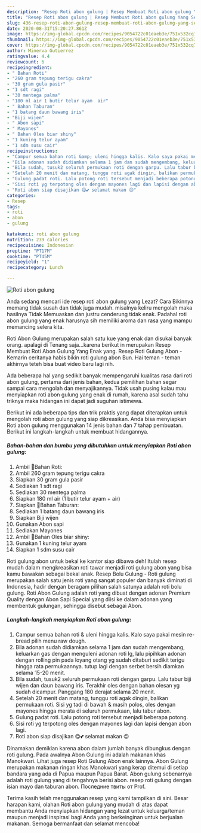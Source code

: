 ```yaml
---
description: "Resep Roti abon gulung | Resep Membuat Roti abon gulung Yang Sempurna"
title: "Resep Roti abon gulung | Resep Membuat Roti abon gulung Yang Sempurna"
slug: 436-resep-roti-abon-gulung-resep-membuat-roti-abon-gulung-yang-sempurna
date: 2020-08-31T15:20:27.861Z
image: https://img-global.cpcdn.com/recipes/9054722c01eaeb3e/751x532cq70/roti-abon-gulung-foto-resep-utama.jpg
thumbnail: https://img-global.cpcdn.com/recipes/9054722c01eaeb3e/751x532cq70/roti-abon-gulung-foto-resep-utama.jpg
cover: https://img-global.cpcdn.com/recipes/9054722c01eaeb3e/751x532cq70/roti-abon-gulung-foto-resep-utama.jpg
author: Minerva Gutierrez
ratingvalue: 4.4
reviewcount: 6
recipeingredient:
- " Bahan Roti"
- "260 gram tepung terigu cakra"
- "30 gram gula pasir"
- "1 sdt ragi"
- "30 mentega palma"
- "180 ml air 1 butir telur ayam  air"
- " Bahan Taburan"
- "1 batang daun bawang iris"
- "Biji wijen"
- " Abon sapi"
- " Mayones"
- " Bahan Oles biar shiny"
- "1 kuning telur ayam"
- "1 sdm susu cair"
recipeinstructions:
- "Campur semua bahan roti &amp; uleni hingga kalis. Kalo saya pakai mesin re-bread pilih menu raw dough."
- "Bila adonan sudah didiamkan selama 1 jam dan sudah mengembang, keluarkan gas dengan menguleni adonan roti lg, lalu pipihkan adonan dengan rolling pin pada loyang otang yg sudah ditaburi sedikit terigu hingga rata permukaannya. tutup lagi dengan serbet bersih diamkan selama 15-20 menit."
- "Bila sudah, tusuk2 seluruh permukaan roti dengan garpu. Lalu tabur biji wijen dan daun bawang iris. Terakhir oles dengan bahan olesan yg sudah dicampur. Panggang 180 derajat selama 20 menit."
- "Setelah 20 menit dan matang, tunggu roti agak dingin, balikan permukaan roti. Sisi yg tadi di bawah &amp; masih polos, oles dengan mayones hingga merata di seluruh permukaan, lalu tabur abon."
- "Gulung padat roti. Lalu potong roti tersebut menjadi beberapa potong."
- "Sisi roti yg terpotong oles dengan mayones lagi dan lapisi dengan abon lagi."
- "Roti abon siap disajikan 😋💕 selamat makan 😉"
categories:
- Resep
tags:
- roti
- abon
- gulung

katakunci: roti abon gulung 
nutrition: 239 calories
recipecuisine: Indonesian
preptime: "PT17M"
cooktime: "PT45M"
recipeyield: "1"
recipecategory: Lunch

---
```



![Roti abon gulung](https://img-global.cpcdn.com/recipes/9054722c01eaeb3e/751x532cq70/roti-abon-gulung-foto-resep-utama.jpg)

Anda sedang mencari ide resep roti abon gulung yang Lezat? Cara Bikinnya memang tidak susah dan tidak juga mudah. misalnya keliru mengolah maka hasilnya Tidak Memuaskan dan justru cenderung tidak enak. Padahal roti abon gulung yang enak harusnya sih memiliki aroma dan rasa yang mampu memancing selera kita.

Roti Abon Gulung merupakan salah satu kue yang enak dan disukai banyak orang. apalagi di Tenang saja…karena berikut in merupakan Resep Membuat Roti Abon Gulung Yang Enak yang. Resep Roti Gulung Abon - Kemarin ceritanya habis bikin roti gulung abon Bun. Hai teman - teman akhirnya teteh bisa buat video baru lagi nih.

Ada beberapa hal yang sedikit banyak mempengaruhi kualitas rasa dari roti abon gulung, pertama dari jenis bahan, kedua pemilihan bahan segar sampai cara mengolah dan menyajikannya. Tidak usah pusing kalau mau menyiapkan roti abon gulung yang enak di rumah, karena asal sudah tahu triknya maka hidangan ini dapat jadi suguhan istimewa.


Berikut ini ada beberapa tips dan trik praktis yang dapat diterapkan untuk mengolah roti abon gulung yang siap dikreasikan. Anda bisa menyiapkan Roti abon gulung menggunakan 14 jenis bahan dan 7 tahap pembuatan. Berikut ini langkah-langkah untuk membuat hidangannya.

<!--inarticleads1-->

##### Bahan-bahan dan bumbu yang dibutuhkan untuk menyiapkan Roti abon gulung:

1. Ambil  🍞Bahan Roti:
1. Ambil 260 gram tepung terigu cakra
1. Siapkan 30 gram gula pasir
1. Sediakan 1 sdt ragi
1. Sediakan 30 mentega palma
1. Siapkan 180 ml air (1 butir telur ayam + air)
1. Siapkan  🍞Bahan Taburan:
1. Sediakan 1 batang daun bawang iris
1. Siapkan Biji wijen
1. Gunakan  Abon sapi
1. Sediakan  Mayones
1. Ambil  🍞Bahan Oles biar shiny:
1. Gunakan 1 kuning telur ayam
1. Siapkan 1 sdm susu cair


Roti gulung abon untuk bekal ke kantor siap dibawa deh! Itulah resep mudah dalam mengkreasikan roti tawar menjadi roti gulung abon yang bisa kamu bawakan sebagai bekal anak. Resep Bolu Gulung - Roti gulung merupakan salah satu jenis roti yang sangat populer dan banyak diminati di Indonesia, hadir dengan beragam pilihan salah satunya adalah roti bolu gulung. Roti Abon Gulung adalah roti yang dibuat dengan adonan Premium Quality dengan Abon Sapi Special yang diisi ke dalam adonan yang membentuk gulungan, sehingga disebut sebagai Abon. 

<!--inarticleads2-->

##### Langkah-langkah menyiapkan Roti abon gulung:

1. Campur semua bahan roti &amp; uleni hingga kalis. Kalo saya pakai mesin re-bread pilih menu raw dough.
1. Bila adonan sudah didiamkan selama 1 jam dan sudah mengembang, keluarkan gas dengan menguleni adonan roti lg, lalu pipihkan adonan dengan rolling pin pada loyang otang yg sudah ditaburi sedikit terigu hingga rata permukaannya. tutup lagi dengan serbet bersih diamkan selama 15-20 menit.
1. Bila sudah, tusuk2 seluruh permukaan roti dengan garpu. Lalu tabur biji wijen dan daun bawang iris. Terakhir oles dengan bahan olesan yg sudah dicampur. Panggang 180 derajat selama 20 menit.
1. Setelah 20 menit dan matang, tunggu roti agak dingin, balikan permukaan roti. Sisi yg tadi di bawah &amp; masih polos, oles dengan mayones hingga merata di seluruh permukaan, lalu tabur abon.
1. Gulung padat roti. Lalu potong roti tersebut menjadi beberapa potong.
1. Sisi roti yg terpotong oles dengan mayones lagi dan lapisi dengan abon lagi.
1. Roti abon siap disajikan 😋💕 selamat makan 😉


Dinamakan demikian karena abon dalam jumlah banyak dibungkus dengan roti gulung. Pada awalnya Abon Gulung ini adalah makanan khas Manokwari. Lihat juga resep Roti Gulung Abon enak lainnya. Abon Gulung merupakan makanan ringan khas Manokwari yang kerap ditemui di setiap bandara yang ada di Papua maupun Papua Barat. Abon gulung sebenarnya adalah roti gulung yang di tengahnya berisi abon. resep roti gulung dengan isian mayo dan taburan abon. Последние твиты от Prof. 

Terima kasih telah menggunakan resep yang kami tampilkan di sini. Besar harapan kami, olahan Roti abon gulung yang mudah di atas dapat membantu Anda menyiapkan hidangan yang lezat untuk keluarga/teman maupun menjadi inspirasi bagi Anda yang berkeinginan untuk berjualan makanan. Semoga bermanfaat dan selamat mencoba!
